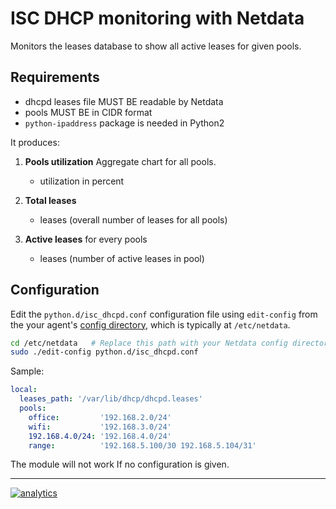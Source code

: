 <!--
title: "ISC DHCP monitoring with Netdata"
custom_edit_url: https://github.com/netdata/netdata/edit/master/collectors/python.d.plugin/isc_dhcpd/README.md
sidebar_label: "ISC DHCP"
-->

# ISC DHCP monitoring with Netdata

Monitors the leases database to show all active leases for given pools.

## Requirements

-   dhcpd leases file MUST BE readable by Netdata
-   pools MUST BE in CIDR format
-   `python-ipaddress` package is needed in Python2

It produces:

1.  **Pools utilization** Aggregate chart for all pools.

    -   utilization in percent

2.  **Total leases**

    -   leases (overall number of leases for all pools)

3.  **Active leases** for every pools

    -   leases (number of active leases in pool)

## Configuration

Edit the `python.d/isc_dhcpd.conf` configuration file using `edit-config` from the your agent's [config
directory](/docs/step-by-step/step-04.md#find-your-netdataconf-file), which is typically at `/etc/netdata`.

```bash
cd /etc/netdata   # Replace this path with your Netdata config directory, if different
sudo ./edit-config python.d/isc_dhcpd.conf
```

Sample:

```yaml
local:
  leases_path: '/var/lib/dhcp/dhcpd.leases'
  pools:
    office:         '192.168.2.0/24'
    wifi:           '192.168.3.0/24'
    192.168.4.0/24: '192.168.4.0/24'
    range:          '192.168.5.100/30 192.168.5.104/31'
```

The module will not work If no configuration is given.

---

[![analytics](https://www.google-analytics.com/collect?v=1&aip=1&t=pageview&_s=1&ds=github&dr=https%3A%2F%2Fgithub.com%2Fnetdata%2Fnetdata&dl=https%3A%2F%2Fmy-netdata.io%2Fgithub%2Fcollectors%2Fpython.d.plugin%2Fisc_dhcpd%2FREADME&_u=MAC~&cid=5792dfd7-8dc4-476b-af31-da2fdb9f93d2&tid=UA-64295674-3)](<>)
